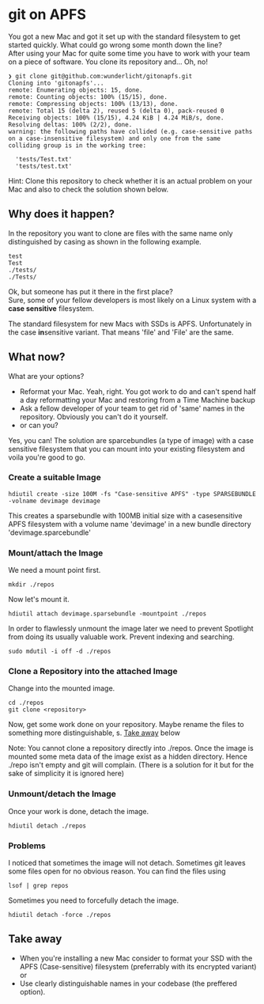 # git on APFS
You got a new Mac and got it set up with the standard filesystem to get started quickly. What could go wrong some month down the line?\
After using your Mac for quite some time you have to work with your team on a piece of software. You clone its repository and... Oh, no!
```
❯ git clone git@github.com:wunderlicht/gitonapfs.git
Cloning into 'gitonapfs'...
remote: Enumerating objects: 15, done.
remote: Counting objects: 100% (15/15), done.
remote: Compressing objects: 100% (13/13), done.
remote: Total 15 (delta 2), reused 5 (delta 0), pack-reused 0
Receiving objects: 100% (15/15), 4.24 KiB | 4.24 MiB/s, done.
Resolving deltas: 100% (2/2), done.
warning: the following paths have collided (e.g. case-sensitive paths
on a case-insensitive filesystem) and only one from the same
colliding group is in the working tree:

  'tests/Test.txt'
  'tests/test.txt'
```

Hint: Clone this repository to check whether it is an actual problem on your Mac and also to check the solution shown below.

## Why does it happen?
In the repository you want to clone are files with the same name only distinguished by casing as shown in the following example.

```
test
Test
./tests/
./Tests/
```

Ok, but someone has put it there in the first place?\
Sure, some of your fellow developers is most likely on a Linux system with a **case sensitive** filesystem.


The standard filesystem for new Macs with SSDs is APFS. Unfortunately in the case **in**sensitive variant. That means 'file' and 'File' are the same.

## What now?
What are your options?
- Reformat your Mac. Yeah, right. You got work to do and can't spend half a day reformatting your Mac and restoring from a Time Machine backup
- Ask a fellow developer of your team to get rid of 'same' names in the repository. Obviously you can't do it yourself.
- or can you?

Yes, you can! The solution are sparcebundles (a type of image) with a case sensitive filesystem that you can mount into your existing filesystem and voila you're good to go.

### Create a suitable Image
```
hdiutil create -size 100M -fs "Case-sensitive APFS" -type SPARSEBUNDLE -volname devimage devimage
```
This creates a sparsebundle with 100MB initial size with a casesensitive APFS filesystem with a volume name 'devimage' in a new bundle directory 'devimage.sparcebundle'

### Mount/attach the Image
We need a mount point first.
```
mkdir ./repos
```

Now let's mount it.
```
hdiutil attach devimage.sparsebundle -mountpoint ./repos
```

In order to flawlessly unmount the image later we need to prevent Spotlight from doing its usually valuable work. Prevent indexing and searching.
```
sudo mdutil -i off -d ./repos
```


### Clone a Repository into the attached Image
Change into the mounted image.
```
cd ./repos
git clone <repository>
```
Now, get some work done on your repository. Maybe rename the files to something more distinguishable, s. [Take away](#take-away) below 

Note: You cannot clone a repository directly into ./repos. Once the image is mounted some meta data of the image exist as a hidden directory. Hence ./repo isn't empty and git will complain. (There is a solution for it but for the sake of simplicity it is ignored here)

### Unmount/detach the Image
Once your work is done, detach the image.
```
hdiutil detach ./repos
```

### Problems
I noticed that sometimes the image will not detach. Sometimes git leaves some files open for no obvious reason. You can find the files using
```
lsof | grep repos
```

Sometimes you need to forcefully detach the image.
```
hdiutil detach -force ./repos
```


## Take away
- When you're installing a new Mac consider to format your SSD with the APFS (Case-sensitive) filesystem (preferrably with its encrypted variant) or
- Use clearly distinguishable names in your codebase (the preffered option). 
